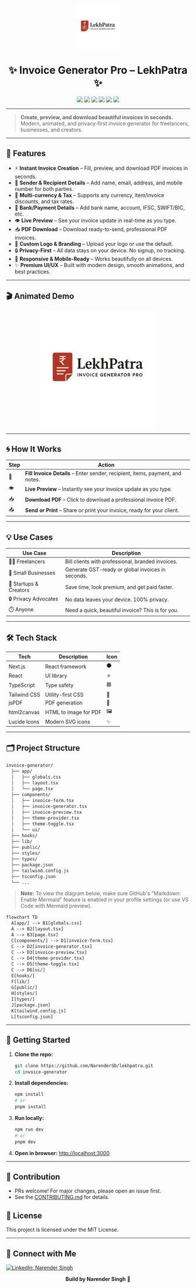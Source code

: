<p align="center">
  <img src="public/logo.png" alt="Invoice Generator Pro Logo" width="120"/>
</p>

<h1 align="center">✨ Invoice Generator Pro – LekhPatra ✨</h1>

<p align="center">
  <img src="https://img.shields.io/badge/Next.js-14.2.16-black?logo=nextdotjs&style=for-the-badge"/>
  <img src="https://img.shields.io/badge/React-18-blue?logo=react&style=for-the-badge&logoColor=white"/>
  <img src="https://img.shields.io/badge/TailwindCSS-3.4.17-38bdf8?logo=tailwindcss&style=for-the-badge"/>
  <img src="https://img.shields.io/badge/TypeScript-5-blue?logo=typescript&style=for-the-badge"/>
  <img src="https://img.shields.io/badge/Premium%20UI-✨-purple?style=for-the-badge"/>
  <img src="https://img.shields.io/badge/Privacy%20First-100%25-green?style=for-the-badge"/>
</p>

---

> **Create, preview, and download beautiful invoices in seconds.**  
> Modern, animated, and privacy-first invoice generator for freelancers, businesses, and creators.

---

## 🚀 Features

- ⚡ **Instant Invoice Creation** – Fill, preview, and download PDF invoices in seconds.
- 👤 **Sender & Recipient Details** – Add name, email, address, and mobile number for both parties.
- 💸 **Multi-currency & Tax** – Supports any currency, item/invoice discounts, and tax rates.
- 🏦 **Bank/Payment Details** – Add bank name, account, IFSC, SWIFT/BIC, etc.
- 👁️ **Live Preview** – See your invoice update in real-time as you type.
- 📥 **PDF Download** – Download ready-to-send, professional PDF invoices.
- 🎨 **Custom Logo & Branding** – Upload your logo or use the default.
- 🔒 **Privacy-First** – All data stays on your device. No signup, no tracking.
- 📱 **Responsive & Mobile-Ready** – Works beautifully on all devices.
- ✨ **Premium UI/UX** – Built with modern design, smooth animations, and best practices.

---

## 🎬 Animated Demo

<p align="center">
  <img src="public/logo.png" alt="Demo Screenshot" width="320"/>
</p>

---

## 🌀 How It Works

| Step | Action |
|------|--------|
| 📝   | **Fill Invoice Details** – Enter sender, recipient, items, payment, and notes. |
| 👁️   | **Live Preview** – Instantly see your invoice update as you type. |
| 📥   | **Download PDF** – Click to download a professional invoice PDF. |
| 📤   | **Send or Print** – Share or print your invoice, ready for your client. |

---

## 💡 Use Cases

| Use Case         | Description |
|------------------|-------------|
| 👨‍💻 Freelancers | Bill clients with professional, branded invoices. |
| 🏪 Small Businesses | Generate GST-ready or global invoices in seconds. |
| 🚀 Startups & Creators | Save time, look premium, and get paid faster. |
| 🔒 Privacy Advocates | No data leaves your device. 100% privacy. |
| ⏱️ Anyone | Need a quick, beautiful invoice? This is for you. |

---

## 🛠️ Tech Stack

| Tech         | Description         | Icon |
|--------------|---------------------|------|
| Next.js      | React framework     | ⚫   |
| React        | UI library          | ⚛️   |
| TypeScript   | Type safety         | 🟦   |
| Tailwind CSS | Utility-first CSS   | 💨   |
| jsPDF        | PDF generation      | 📄   |
| html2canvas  | HTML to image for PDF | 🖼️ |
| Lucide Icons | Modern SVG icons    | ✨   |

---

## 🗂️ Project Structure

```plaintext
invoice-generator/
  ├── app/
  │   ├── globals.css
  │   ├── layout.tsx
  │   └── page.tsx
  ├── components/
  │   ├── invoice-form.tsx
  │   ├── invoice-generator.tsx
  │   ├── invoice-preview.tsx
  │   ├── theme-provider.tsx
  │   ├── theme-toggle.tsx
  │   └── ui/
  ├── hooks/
  ├── lib/
  ├── public/
  ├── styles/
  ├── types/
  ├── package.json
  ├── tailwind.config.js
  ├── tsconfig.json
  └── ...
```

> **Note:** To view the diagram below, make sure GitHub's "Markdown: Enable Mermaid" feature is enabled in your profile settings (or use VS Code with Mermaid preview).

```mermaid
flowchart TD
  A[app/] --> B1[globals.css]
  A --> B2[layout.tsx]
  A --> B3[page.tsx]
  C[components/] --> D1[invoice-form.tsx]
  C --> D2[invoice-generator.tsx]
  C --> D3[invoice-preview.tsx]
  C --> D4[theme-provider.tsx]
  C --> D5[theme-toggle.tsx]
  C --> D6[ui/]
  E[hooks/]
  F[lib/]
  G[public/]
  H[styles/]
  I[types/]
  J[package.json]
  K[tailwind.config.js]
  L[tsconfig.json]
```

---

## 🚀 Getting Started

1. **Clone the repo:**
   ```bash
   git clone https://github.com/NarenderSD/lekhpatra.git
   cd invoice-generator
   ```
2. **Install dependencies:**
   ```bash
   npm install
   # or
   pnpm install
   ```
3. **Run locally:**
   ```bash
   npm run dev
   # or
   pnpm dev
   ```
4. **Open in browser:**
   [http://localhost:3000](http://localhost:3000)

---

## 🤝 Contribution

- PRs welcome! For major changes, please open an issue first.
- See the [CONTRIBUTING.md](CONTRIBUTING.md) for details.

## 📄 License

This project is licensed under the MIT License.

---

## 🤝 Connect with Me

[![LinkedIn: Narender Singh](https://img.shields.io/badge/-Narender%20Singh-blue?style=flat-square&logo=Linkedin&logoColor=white&link=https://www.linkedin.com/in/narendersingh1/)](https://www.linkedin.com/in/narendersingh1/)

<p align="center">
  <b>Build by Narender Singh</b> 🚀
</p> 